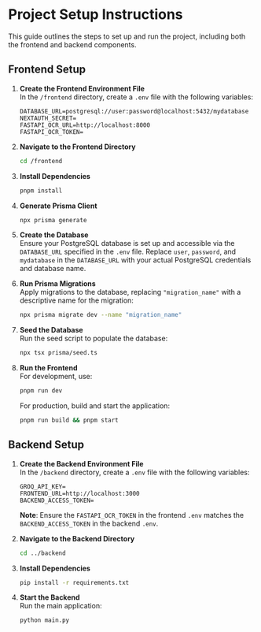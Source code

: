 # Project Setup Instructions

This guide outlines the steps to set up and run the project, including both the frontend and backend components.

## Frontend Setup

1. **Create the Frontend Environment File**  
   In the `/frontend` directory, create a `.env` file with the following variables:
   ```
   DATABASE_URL=postgresql://user:password@localhost:5432/mydatabase
   NEXTAUTH_SECRET=
   FASTAPI_OCR_URL=http://localhost:8000
   FASTAPI_OCR_TOKEN=
   ```

2. **Navigate to the Frontend Directory**  
   ```bash
   cd /frontend
   ```

3. **Install Dependencies**  
   ```bash
   pnpm install
   ```

4. **Generate Prisma Client**  
   ```bash
   npx prisma generate
   ```

5. **Create the Database**  
   Ensure your PostgreSQL database is set up and accessible via the `DATABASE_URL` specified in the `.env` file. Replace `user`, `password`, and `mydatabase` in the `DATABASE_URL` with your actual PostgreSQL credentials and database name.

6. **Run Prisma Migrations**  
   Apply migrations to the database, replacing `"migration_name"` with a descriptive name for the migration:
   ```bash
   npx prisma migrate dev --name "migration_name"
   ```

7. **Seed the Database**  
   Run the seed script to populate the database:
   ```bash
   npx tsx prisma/seed.ts
   ```

8. **Run the Frontend**  
   For development, use:
   ```bash
   pnpm run dev
   ```
   For production, build and start the application:
   ```bash
   pnpm run build && pnpm start
   ```

## Backend Setup

1. **Create the Backend Environment File**  
   In the `/backend` directory, create a `.env` file with the following variables:
   ```
   GROQ_API_KEY=
   FRONTEND_URL=http://localhost:3000
   BACKEND_ACCESS_TOKEN=
   ```
   **Note**: Ensure the `FASTAPI_OCR_TOKEN` in the frontend `.env` matches the `BACKEND_ACCESS_TOKEN` in the backend `.env`.

2. **Navigate to the Backend Directory**  
   ```bash
   cd ../backend
   ```

3. **Install Dependencies**  
   ```bash
   pip install -r requirements.txt
   ```

4. **Start the Backend**  
   Run the main application:
   ```bash
   python main.py
   ```
